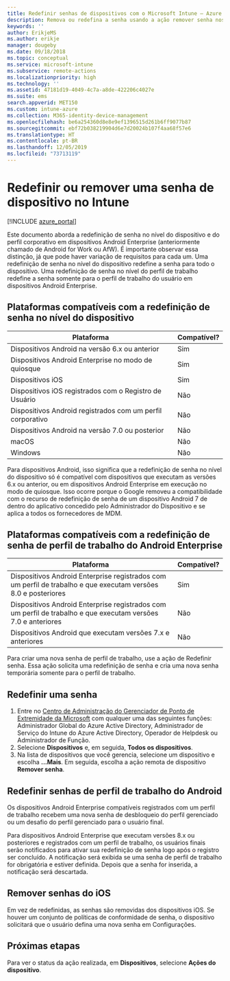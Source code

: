 ```yaml
---
title: Redefinir senhas de dispositivos com o Microsoft Intune – Azure | Microsoft Docs
description: Remova ou redefina a senha usando a ação remover senha nos dispositivos que você gerencia ou monitora com o Intune.
keywords: ''
author: ErikjeMS
ms.author: erikje
manager: dougeby
ms.date: 09/18/2018
ms.topic: conceptual
ms.service: microsoft-intune
ms.subservice: remote-actions
ms.localizationpriority: high
ms.technology: ''
ms.assetid: 47181d19-4049-4c7a-a8de-422206c4027e
ms.suite: ems
search.appverid: MET150
ms.custom: intune-azure
ms.collection: M365-identity-device-management
ms.openlocfilehash: be6a254360d8e8e9ef1396515d261b6ff9077b87
ms.sourcegitcommit: ebf72b038219904d6e7d20024b107f4aa68f57e6
ms.translationtype: HT
ms.contentlocale: pt-BR
ms.lasthandoff: 12/05/2019
ms.locfileid: "73713119"
---
```

# <a name="reset-or-remove-a-device-passcode-in-intune"></a>Redefinir ou remover uma senha de dispositivo no Intune

[!INCLUDE [azure_portal](../includes/azure_portal.md)]

Este documento aborda a redefinição de senha no nível do dispositivo e do perfil corporativo em dispositivos Android Enterprise (anteriormente chamado de Android for Work ou AfW). É importante observar essa distinção, já que pode haver variação de requisitos para cada um. Uma redefinição de senha no nível do dispositivo redefine a senha para todo o dispositivo. Uma redefinição de senha no nível do perfil de trabalho redefine a senha somente para o perfil de trabalho do usuário em dispositivos Android Enterprise.

## <a name="supported-platforms-for-device-level-passcode-reset"></a>Plataformas compatíveis com a redefinição de senha no nível do dispositivo

| Plataforma | Compatível? |
| ---- | ---- |
| Dispositivos Android na versão 6.x ou anterior | Sim |
| Dispositivos Android Enterprise no modo de quiosque | Sim |
| Dispositivos iOS | Sim |
| Dispositivos iOS registrados com o Registro de Usuário | Não |
| Dispositivos Android registrados com um perfil corporativo | Não |
| Dispositivos Android na versão 7.0 ou posterior | Não |
| macOS | Não |
| Windows | Não |

Para dispositivos Android, isso significa que a redefinição de senha no nível do dispositivo só é compatível com dispositivos que executam as versões 6.x ou anterior, ou em dispositivos Android Enterprise em execução no modo de quiosque. Isso ocorre porque o Google removeu a compatibilidade com o recurso de redefinição de senha de um dispositivo Android 7 de dentro do aplicativo concedido pelo Administrador do Dispositivo e se aplica a todos os fornecedores de MDM.

## <a name="supported-platforms-for-android-enterprise-work-profile-passcode-reset"></a>Plataformas compatíveis com a redefinição de senha de perfil de trabalho do Android Enterprise

| Plataforma | Compatível? |
| ---- | ---- |
| Dispositivos Android Enterprise registrados com um perfil de trabalho e que executam versões 8.0 e posteriores | Sim |
| Dispositivos Android Enterprise registrados com um perfil de trabalho e que executam versões 7.0 e anteriores | Não |
| Dispositivos Android que executam versões 7.x e anteriores | Não |

Para criar uma nova senha de perfil de trabalho, use a ação de Redefinir senha. Essa ação solicita uma redefinição de senha e cria uma nova senha temporária somente para o perfil de trabalho. 

## <a name="reset-a-passcode"></a>Redefinir uma senha


1. Entre no [Centro de Administração do Gerenciador de Ponto de Extremidade da Microsoft](https://go.microsoft.com/fwlink/?linkid=2109431) com qualquer uma das seguintes funções: Administrador Global do Azure Active Directory, Administrador de Serviço do Intune do Azure Active Directory, Operador de Helpdesk ou Administrador de Função.
2. Selecione **Dispositivos** e, em seguida, **Todos os dispositivos**.
3. Na lista de dispositivos que você gerencia, selecione um dispositivo e escolha **...Mais**. Em seguida, escolha a ação remota de dispositivo **Remover senha**.

## <a name="reset-android-work-profile-passcodes"></a>Redefinir senhas de perfil de trabalho do Android

Os dispositivos Android Enterprise compatíveis registrados com um perfil de trabalho recebem uma nova senha de desbloqueio do perfil gerenciado ou um desafio do perfil gerenciado para o usuário final.

Para dispositivos Android Enterprise que executam versões 8.x ou posteriores e registrados com um perfil de trabalho, os usuários finais serão notificados para ativar sua redefinição de senha logo após o registro ser concluído. A notificação será exibida se uma senha de perfil de trabalho for obrigatória e estiver definida. Depois que a senha for inserida, a notificação será descartada.


## <a name="remove-ios-passcodes"></a>Remover senhas do iOS

Em vez de redefinidas, as senhas são removidas dos dispositivos iOS. Se houver um conjunto de políticas de conformidade de senha, o dispositivo solicitará que o usuário defina uma nova senha em Configurações.

## <a name="next-steps"></a>Próximas etapas

Para ver o status da ação realizada, em **Dispositivos**, selecione **Ações do dispositivo**.
